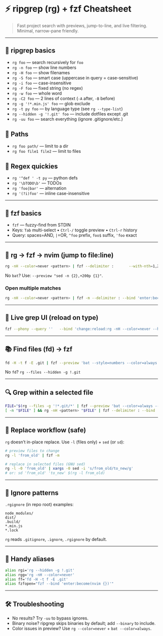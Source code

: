 # ⚡ ripgrep (rg) + fzf Cheatsheet

> Fast project search with previews, jump-to-line, and live filtering. Minimal, narrow-pane friendly.

---

## 🔎 ripgrep basics
- `rg foo` — search recursively for `foo`
- `rg -n foo` — show line numbers
- `rg -H foo` — show filenames
- `rg -S foo` — smart case (uppercase in query = case-sensitive)
- `rg -i foo` — case-insensitive
- `rg -F foo` — fixed string (no regex)
- `rg -w foo` — whole word
- `rg -C2 foo` — 2 lines of context (`-A` after, `-B` before)
- `rg -g '!*.min.js' foo` — glob exclude
- `rg -t py foo` — by language type (see `rg --type-list`)
- `rg --hidden -g '!.git' foo` — include dotfiles except .git
- `rg -uu foo` — search everything (ignore .gitignore/etc.)

## 📁 Paths
- `rg foo path/` — limit to a dir
- `rg foo file1 file2` — limit to files

## 🧪 Regex quickies
- `rg '^def ' -t py` — python defs
- `rg '\bTODO\b'` — TODOs
- `rg 'foo|bar'` — alternation
- `rg '(?i)foo'` — inline case-insensitive

---

## 🔭 fzf basics
- `fzf` — fuzzy-find from STDIN
- Keys: `Tab` multi-select • `Ctrl-/` toggle preview • `Ctrl-r` history
- Query: spaces=AND, `|`=OR, `^foo` prefix, `foo$` suffix, `'foo` exact

---

## 🧩 rg → fzf → nvim (jump to file:line)
```bash
rg -nH --color=never <pattern> | fzf --delimiter :       --with-nth=1,2,3..       --preview 'bat --style=numbers --color=always --line-range :500 {1} --highlight-line {2}'       --preview-window=right,60%       --bind 'enter:become(nvim {1} +{2})'
```
No `bat`? Use: `--preview "sed -n {2},+200p {1}"`.

### Open multiple matches
```bash
rg -nH --color=never <pattern> | fzf -m --delimiter : --bind 'enter:become(nvim {+1} +{2})'
```

---

## 🔁 Live grep UI (reload on type)
```bash
fzf --phony --query ''   --bind 'change:reload:rg -nH --color=never --hidden -g !.git -- {q} || true'   --preview 'bat --style=numbers --color=always --line-range :400 {1} --highlight-line {2}'   --delimiter : --with-nth=1,2,3..   --bind 'enter:become(nvim {1} +{2})'
```

---

## 📚 Find files (fd) → fzf
```bash
fd -H -t f -E .git | fzf --preview 'bat --style=numbers --color=always --line-range :300 {}'       --bind 'enter:become(nvim {})'
```
No `fd`? `rg --files --hidden -g !.git`

---

## 🔍 Grep within a selected file
```bash
FILE="$(rg --files -g '!*.git/*' | fzf --preview 'bat --color=always --style=numbers {}')"
[ -n "$FILE" ] && rg -nH <pattern> "$FILE" | fzf --delimiter : --bind 'enter:become(nvim {1} +{2})'
```

---

## 🧹 Replace workflow (safe)
`rg` doesn’t in-place replace. Use `-l` (files only) + `sed` (or `sd`):
```bash
# preview files to change
rg -l 'from_old' | fzf -m

# replace in selected files (GNU sed)
rg -l -0 'from_old' | xargs -0 sed -i 's/from_old/to_new/g'
# or: sd 'from_old' 'to_new' $(rg -l from_old)
```

---

## 🧭 Ignore patterns
`.rgignore` (in repo root) examples:
```
node_modules/
dist/
.build/
*.min.js
*.lock
```
`rg` reads `.gitignore`, `.ignore`, `.rgignore` by default.

---

## 🧰 Handy aliases
```bash
alias rgi='rg --hidden -g !.git'
alias rgg='rg -nH --color=never'
alias ff='fd -H -t f -E .git'
alias fzfopen="fzf --bind 'enter:become(nvim {})'"
```

---

## 🛠️ Troubleshooting
- No results? Try `-uu` to bypass ignores.
- Binary noise? ripgrep skips binaries by default; add `--binary` to include.
- Color issues in preview? Use `rg --color=never` + `bat --color=always`.
